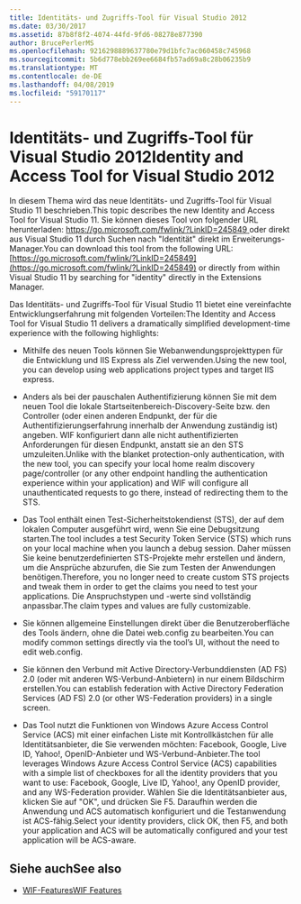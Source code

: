 ```yaml
---
title: Identitäts- und Zugriffs-Tool für Visual Studio 2012
ms.date: 03/30/2017
ms.assetid: 87b8f8f2-4074-44fd-9fd6-08278e877390
author: BrucePerlerMS
ms.openlocfilehash: 9216298889637780e79d1bfc7ac060458c745968
ms.sourcegitcommit: 5b6d778ebb269ee6684fb57ad69a8c28b06235b9
ms.translationtype: MT
ms.contentlocale: de-DE
ms.lasthandoff: 04/08/2019
ms.locfileid: "59170117"
---
```

# <a name="identity-and-access-tool-for-visual-studio-2012"></a><span data-ttu-id="22d0c-102">Identitäts- und Zugriffs-Tool für Visual Studio 2012</span><span class="sxs-lookup"><span data-stu-id="22d0c-102">Identity and Access Tool for Visual Studio 2012</span></span>
<span data-ttu-id="22d0c-103">In diesem Thema wird das neue Identitäts- und Zugriffs-Tool für Visual Studio 11 beschrieben.</span><span class="sxs-lookup"><span data-stu-id="22d0c-103">This topic describes the new Identity and Access Tool for Visual Studio 11.</span></span> <span data-ttu-id="22d0c-104">Sie können dieses Tool von folgender URL herunterladen: [ https://go.microsoft.com/fwlink/?LinkID=245849 ](https://go.microsoft.com/fwlink/?LinkID=245849) oder direkt aus Visual Studio 11 durch Suchen nach "Identität" direkt im Erweiterungs-Manager.</span><span class="sxs-lookup"><span data-stu-id="22d0c-104">You can download this tool from the following URL: [https://go.microsoft.com/fwlink/?LinkID=245849](https://go.microsoft.com/fwlink/?LinkID=245849) or directly from within Visual Studio 11 by searching for "identity" directly in the Extensions Manager.</span></span>  
  
 <span data-ttu-id="22d0c-105">Das Identitäts- und Zugriffs-Tool für Visual Studio 11 bietet eine vereinfachte Entwicklungserfahrung mit folgenden Vorteilen:</span><span class="sxs-lookup"><span data-stu-id="22d0c-105">The Identity and Access Tool for Visual Studio 11 delivers a dramatically simplified development-time experience with the following highlights:</span></span>  
  
-   <span data-ttu-id="22d0c-106">Mithilfe des neuen Tools können Sie Webanwendungsprojekttypen für die Entwicklung und IIS Express als Ziel verwenden.</span><span class="sxs-lookup"><span data-stu-id="22d0c-106">Using the new tool, you can develop using web applications project types and target IIS express.</span></span>  
  
-   <span data-ttu-id="22d0c-107">Anders als bei der pauschalen Authentifizierung können Sie mit dem neuen Tool die lokale Startseitenbereich-Discovery-Seite bzw. den Controller (oder einen anderen Endpunkt, der für die Authentifizierungserfahrung innerhalb der Anwendung zuständig ist) angeben. WIF konfiguriert dann alle nicht authentifizierten Anforderungen für diesen Endpunkt, anstatt sie an den STS umzuleiten.</span><span class="sxs-lookup"><span data-stu-id="22d0c-107">Unlike with the blanket protection-only authentication, with the new tool, you can specify your local home realm discovery page/controller (or any other endpoint handling the authentication experience within your application) and WIF will configure all unauthenticated requests to go there, instead of redirecting them to the STS.</span></span>  
  
-   <span data-ttu-id="22d0c-108">Das Tool enthält einen Test-Sicherheitstokendienst (STS), der auf dem lokalen Computer ausgeführt wird, wenn Sie eine Debugsitzung starten.</span><span class="sxs-lookup"><span data-stu-id="22d0c-108">The tool includes a test Security Token Service (STS) which runs on your local machine when you launch a debug session.</span></span> <span data-ttu-id="22d0c-109">Daher müssen Sie keine benutzerdefinierten STS-Projekte mehr erstellen und ändern, um die Ansprüche abzurufen, die Sie zum Testen der Anwendungen benötigen.</span><span class="sxs-lookup"><span data-stu-id="22d0c-109">Therefore, you no longer need to create custom STS projects and tweak them in order to get the claims you need to test your applications.</span></span> <span data-ttu-id="22d0c-110">Die Anspruchstypen und -werte sind vollständig anpassbar.</span><span class="sxs-lookup"><span data-stu-id="22d0c-110">The claim types and values are fully customizable.</span></span>  
  
-   <span data-ttu-id="22d0c-111">Sie können allgemeine Einstellungen direkt über die Benutzeroberfläche des Tools ändern, ohne die Datei web.config zu bearbeiten.</span><span class="sxs-lookup"><span data-stu-id="22d0c-111">You can modify common settings directly via the tool’s UI, without the need to edit web.config.</span></span>  
  
-   <span data-ttu-id="22d0c-112">Sie können den Verbund mit Active Directory-Verbunddiensten (AD FS) 2.0 (oder mit anderen WS-Verbund-Anbietern) in nur einem Bildschirm erstellen.</span><span class="sxs-lookup"><span data-stu-id="22d0c-112">You can establish federation with Active Directory Federation Services (AD FS) 2.0 (or other WS-Federation providers) in a single screen.</span></span>  
  
-   <span data-ttu-id="22d0c-113">Das Tool nutzt die Funktionen von Windows Azure Access Control Service (ACS) mit einer einfachen Liste mit Kontrollkästchen für alle Identitätsanbieter, die Sie verwenden möchten: Facebook, Google, Live ID, Yahoo!, OpenID-Anbieter und WS-Verbund-Anbieter.</span><span class="sxs-lookup"><span data-stu-id="22d0c-113">The tool leverages Windows Azure Access Control Service (ACS) capabilities with a simple list of checkboxes for all the identity providers that you want to use: Facebook, Google, Live ID, Yahoo!, any OpenID provider, and any WS-Federation provider.</span></span> <span data-ttu-id="22d0c-114">Wählen Sie die Identitätsanbieter aus, klicken Sie auf "OK", und drücken Sie F5. Daraufhin werden die Anwendung und ACS automatisch konfiguriert und die Testanwendung ist ACS-fähig.</span><span class="sxs-lookup"><span data-stu-id="22d0c-114">Select your identity providers, click OK, then F5, and both your application and ACS will be automatically configured and your test application will be ACS-aware.</span></span>  
  
## <a name="see-also"></a><span data-ttu-id="22d0c-115">Siehe auch</span><span class="sxs-lookup"><span data-stu-id="22d0c-115">See also</span></span>

- [<span data-ttu-id="22d0c-116">WIF-Features</span><span class="sxs-lookup"><span data-stu-id="22d0c-116">WIF Features</span></span>](../../../docs/framework/security/wif-features.md)

